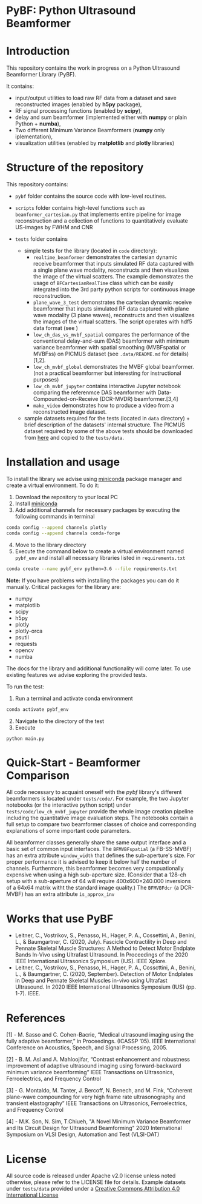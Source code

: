 # PyBF: Python Ultrasound Beamformer

# Introduction

This repository contains the work in progress on a Python Ultrasound Beamformer Library (PyBF).

It contains:
- input/output utilities to load raw RF data from a dataset and save reconstructed images (enabled by **h5py** package),
- RF signal processing functions (enabled by **scipy**),
- delay and sum beamformer (implemented either with **numpy** or plain Python + **numba**),
- Two different Minimum Variance Beamformers (**numpy** only iplementation),
- visualization utilities (enabled by **matplotlib** and **plotly** libraries)

# Structure of the repository

This repository contains:

- `pybf` folder contains the source code with low-level routines.
 
- `scripts` folder contains high-level functions such as `beamformer_cartesian.py` that implements entire pipeline for image reconstruction and a collection of functions to quantitatively evaluate US-images by FWHM and CNR

- `tests` folder contains 
    - simple tests for the library (located in `code` directory):
        - `realtime_beamformer` demonstrates the cartesian dynamic receive beamformer that inputs simulated RF data captured with a single plane wave modality, reconstructs and then visualizes the image of the virtual scatters. The example demonstrates the usage of `BFCartesianRealTime` class which can be easily integrated into the 3rd party python scripts for continuous image reconstruction.
        - `plane_wave_3_test` demonstrates the cartesian dynamic receive beamformer that inputs simulated RF data captured with plane wave modality (3 plane waves), reconstructs and then visualizes the images of the virtual scatters. The script operates with hdf5 data format (see )
        - `low_ch_das_vs_mvbf_spatial` compares the performance of the conventional delay-and-sum (DAS) beamformer with 
        minimum variance beamformer with spatial smoothing (MVBFspatial or MVBFss) on PICMUS dataset (see `.data/README.md` for details) [1,2].
        - `low_ch_mvbf_global` demonstrates the MVBF global beamformer. (not a practical beamformer but interesting for instructional purposes)
        - `low_ch_mvbf_jupyter` contains interactive Jupyter notebook comparing the referenmce DAS beamformer with Data-Compounded-on-Receive (DCR-MVDR) beamformer.[3,4]
        - `make_video` demonstrates how to produce a video from a reconstructed image dataset.
    - sample datasets required for the tests (located in `data` directory) + brief description of the datasets' internal structure. The PICMUS dataset required by some of the above tests should be downloaded  from [here](https://polybox.ethz.ch/index.php/s/OVgmRABIpHIvaJ9) and copied to the `tests/data`. 

# Installation and usage

To install the library we advise using [miniconda](https://docs.conda.io/en/latest/miniconda.html) package manager and create a virtual environment.
To do it:
1. Download the repository to your local PC 
2. Install [miniconda](https://docs.conda.io/en/latest/miniconda.html)
3. Add additional channels for necessary packages by executing the following commands in terminal
```bash
conda config --append channels plotly
conda config --append channels conda-forge
```
4. Move to the library directory
5. Execute the command below to create a virtual environment named `pybf_env` and install all necessary libraries listed in `requirements.txt`
```bash
conda create --name pybf_env python=3.6 --file requirements.txt
```
**Note:** If you have problems with installing the packages you can do it manually.  Critical packages for the library are:
- numpy
- matplotlib
- scipy
- h5py
- plotly
- plotly-orca
- psutil
- requests
- opencv
- numba

The docs for the library and additional functionality will come later. To use existing features we advise exploring the provided tests.

To run the test: 
1. Run a terminal and activate conda environment
```bash
conda activate pybf_env
```
2. Navigate to the directory of the test
3. Execute 
```
python main.py
```

# Quick-Start - Beamformer Comparison

All code necessary to acquaint oneself with the *pybf* library's different beamformers is located under `tests/code/`. For example, the two Jupyter notebooks (or the interactive python script) under `tests/code/low_ch_mvbf_jupyter` provide the whole image creation pipeline including the quantitative image evaluation steps. The notebooks contain a full setup to compare two beamformer classes of choice and corresponding explanations of some important code parameters.

All beamformer classes generally share the same output interface and a basic set of common input interfaces. The `BFMVBFspatial` (a FB-SS-MVBF) has an extra attribute `window_width` that defines the sub-aperture's size. For proper performance it is advised to keep it below half the number of channels. Furthermore, this beamformer becomes very compuationally expensive when using a high sub-aperture size. (Consider that a 128-ch setup with a sub-aperture of 64 will require 400x600=240.000 inversions of a 64x64 matrix witht the standard image quality.) The `BFMVBFdcr` (a DCR-MVBF) has an extra attribute `is_approx_inv`

# Works that use PyBF
- Leitner, C., Vostrikov, S., Penasso, H., Hager, P. A., Cossettini, A., Benini, L., & Baumgartner, C. (2020, July). Fascicle Contractility in Deep and Pennate Skeletal Muscle Structures: A Method to Detect Motor Endplate Bands In-Vivo using Ultrafast Ultrasound. In Proceedings of the 2020 IEEE International Ultrasonics Symposium (IUS). IEEE Xplore.
- Leitner, C., Vostrikov, S., Penasso, H., Hager, P. A., Cosscttini, A., Benini, L., & Baumgartner, C. (2020, September). Detection of Motor Endplates in Deep and Pennate Skeletal Muscles in-vivo using Ultrafast Ultrasound. In 2020 IEEE International Ultrasonics Symposium (IUS) (pp. 1-7). IEEE.
# References

[1] - M. Sasso and C. Cohen-Bacrie, “Medical ultrasound imaging using the fully adaptive
beamformer,” in Proceedings. (ICASSP ’05). IEEE International Conference on
Acoustics, Speech, and Signal Processing, 2005.

[2] - B. M. Asl and A. Mahloojifar, “Contrast enhancement and robustness improvement
of adaptive ultrasound imaging using forward-backward minimum variance
beamforming” IEEE Transactions on Ultrasonics, Ferroelectrics, and Frequency Control

[3] - G. Montaldo, M. Tanter, J. Bercoff, N. Benech, and M. Fink, “Coherent plane-wave
compounding for very high frame rate ultrasonography and transient elastography”
IEEE Transactions on Ultrasonics, Ferroelectrics, and Frequency Control

[4] - M.K. Son, N. Sim, T.Chiueh, "A Novel Minimum Variance Beamformer and Its Circuit Design for Ultrasound Beamforming"
2020 International Symposium on VLSI Design, Automation and Test (VLSI-DAT)

# License
All source code is released under Apache v2.0 license unless noted otherwise, please refer to the LICENSE file for details.
Example datasets under `tests/data` provided under a [Creative Commons Attribution 4.0 International License][cc-by] 

[cc-by]: http://creativecommons.org/licenses/by/4.0/
